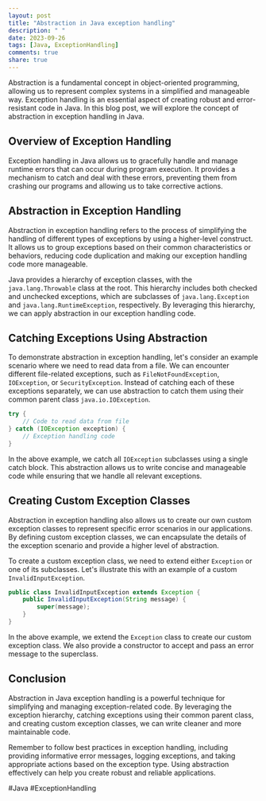 ```yaml
---
layout: post
title: "Abstraction in Java exception handling"
description: " "
date: 2023-09-26
tags: [Java, ExceptionHandling]
comments: true
share: true
---
```


Abstraction is a fundamental concept in object-oriented programming, allowing us to represent complex systems in a simplified and manageable way. Exception handling is an essential aspect of creating robust and error-resistant code in Java. In this blog post, we will explore the concept of abstraction in exception handling in Java.

## Overview of Exception Handling

Exception handling in Java allows us to gracefully handle and manage runtime errors that can occur during program execution. It provides a mechanism to catch and deal with these errors, preventing them from crashing our programs and allowing us to take corrective actions.

## Abstraction in Exception Handling

Abstraction in exception handling refers to the process of simplifying the handling of different types of exceptions by using a higher-level construct. It allows us to group exceptions based on their common characteristics or behaviors, reducing code duplication and making our exception handling code more manageable.

Java provides a hierarchy of exception classes, with the `java.lang.Throwable` class at the root. This hierarchy includes both checked and unchecked exceptions, which are subclasses of `java.lang.Exception` and `java.lang.RuntimeException`, respectively. By leveraging this hierarchy, we can apply abstraction in our exception handling code.

## Catching Exceptions Using Abstraction

To demonstrate abstraction in exception handling, let's consider an example scenario where we need to read data from a file. We can encounter different file-related exceptions, such as `FileNotFoundException`, `IOException`, or `SecurityException`. Instead of catching each of these exceptions separately, we can use abstraction to catch them using their common parent class `java.io.IOException`.

```java
try {
    // Code to read data from file
} catch (IOException exception) {
    // Exception handling code
}
```

In the above example, we catch all `IOException` subclasses using a single catch block. This abstraction allows us to write concise and manageable code while ensuring that we handle all relevant exceptions.

## Creating Custom Exception Classes

Abstraction in exception handling also allows us to create our own custom exception classes to represent specific error scenarios in our applications. By defining custom exception classes, we can encapsulate the details of the exception scenario and provide a higher level of abstraction.

To create a custom exception class, we need to extend either `Exception` or one of its subclasses. Let's illustrate this with an example of a custom `InvalidInputException`.

```java
public class InvalidInputException extends Exception {
    public InvalidInputException(String message) {
        super(message);
    }
}
```

In the above example, we extend the `Exception` class to create our custom exception class. We also provide a constructor to accept and pass an error message to the superclass.

## Conclusion

Abstraction in Java exception handling is a powerful technique for simplifying and managing exception-related code. By leveraging the exception hierarchy, catching exceptions using their common parent class, and creating custom exception classes, we can write cleaner and more maintainable code.

Remember to follow best practices in exception handling, including providing informative error messages, logging exceptions, and taking appropriate actions based on the exception type. Using abstraction effectively can help you create robust and reliable applications.

#Java #ExceptionHandling